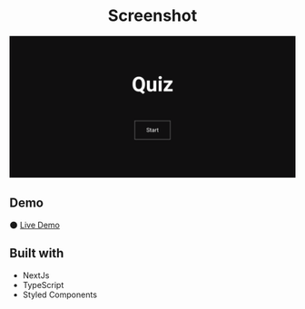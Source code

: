 <h1 align="center">Screenshot</h1>

![img](https://github.com/JonathanSaan/QuizSaan/blob/e7c107f0ad5e26764e7ae0971f5fb497dd6ad00b/Capture+_2022-09-17-18-14-33-1-1.png)

## Demo
🌑 [Live Demo](http://quizsaan.vercel.app/)


## Built with
* NextJs
* TypeScript
* Styled Components
